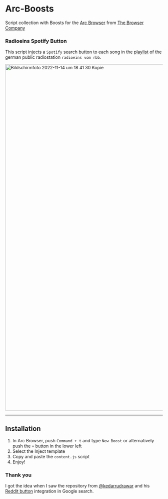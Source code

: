 # Arc-Boosts
Script collection with Boosts for the [Arc Browser](https://arc.net/) from [The Browser Company](https://thebrowser.company/)

### Radioeins Spotify Button

This script injects a `Spotify` search button to each song in the [playlist](https://www.radioeins.de/musik/playlists.htm/from=15-11-2022_00-00/to=16-11-2022_00-00/sendung=%21content%21rbb%21rad%21programm%21sendungen%21der_schoene_morgen%21index.html) of the german public radiostation `radioeins vom rbb`. 

<img width="1104" alt="Bildschirm­foto 2022-11-14 um 18 41 30 Kopie" src="https://user-images.githubusercontent.com/9810829/201944048-89d8c505-bd72-41e4-9bc6-5b3e3bd81705.png">


---

## Installation
1. In Arc Browser, push `Command + t` and type `New Boost` or alternatively push the `+` button in the lower left
2. Select the Inject template
3. Copy and paste the `content.js` script
4. Enjoy!

### Thank you
I got the idea when I saw the repository from [@kedarrudrawar](https://github.com/kedarrudrawar) and his [Reddit button](https://github.com/kedarrudrawar/Arc-Boosts) integration in Google search.

